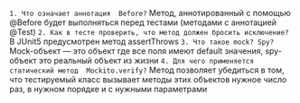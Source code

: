 `1. Что означает аннотация  Before?`
Метод, аннотированный с помощью @Before будет выполняться перед тестами (методами с аннотацией @Test) 
`2. Как в тесте проверить, что метод должен бросить исключение?`
В JUnit5 предусмотрен метод assertThrows 
`3. Что такое mock? Spy?`
Mock-объект — это объект где все поля имеют default значения, spy-объект это реальный объект из жизни
`4. Для чего применяется статический метод  Mockito.verify?`
Метод позволяет убедиться в том, что тестируемый класс вызывает методы этих объектов нужное число раз, в нужном порядке и с нужными параметрами

